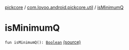 [pickcore](../index.md) / [com.lovoo.android.pickcore.util](index.md) / [isMinimumQ](./is-minimum-q.md)

# isMinimumQ

`fun isMinimumQ(): `[`Boolean`](https://kotlinlang.org/api/latest/jvm/stdlib/kotlin/-boolean/index.html) [(source)](https://github.com/lovoo/android-pickpic/blob/master/pickcore/pickcore/src/main/kotlin/com/lovoo/android/pickcore/util/ContextExtensions.kt#L20)